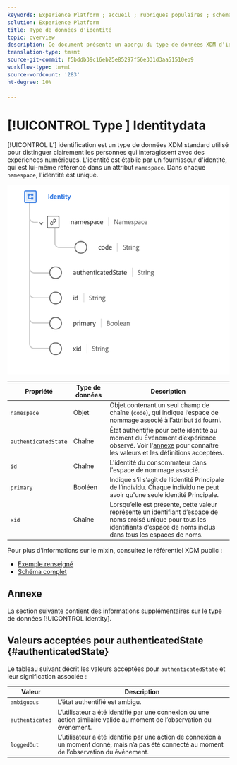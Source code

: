 ```yaml
---
keywords: Experience Platform ; accueil ; rubriques populaires ; schéma ; Schéma ; XDM ; champs ; schémas ; Schémas ; identité ; type de données ; type de données ; type de données ;
solution: Experience Platform
title: Type de données d'identité
topic: overview
description: Ce document présente un aperçu du type de données XDM d'identité.
translation-type: tm+mt
source-git-commit: f5bddb39c16eb25e85297f56e331d3aa51510eb9
workflow-type: tm+mt
source-wordcount: '283'
ht-degree: 10%

---
```



# [!UICONTROL Type ] Identitydata

[!UICONTROL L’] identification est un type de données XDM standard utilisé pour distinguer clairement les personnes qui interagissent avec des expériences numériques. L&#39;identité est établie par un fournisseur d&#39;identité, qui est lui-même référencé dans un attribut `namespace`. Dans chaque `namespace`, l&#39;identité est unique.

<img src="../images/data-types/identity.png" width="550" /><br />

| Propriété | Type de données | Description |
| --- | --- | --- |
| `namespace` | Objet | Objet contenant un seul champ de chaîne (`code`), qui indique l’espace de nommage associé à l’attribut `id` fourni. |
| `authenticatedState` | Chaîne | État authentifié pour cette identité au moment du Événement d’expérience observé. Voir l&#39;[annexe](#authenticatedState) pour connaître les valeurs et les définitions acceptées. |
| `id` | Chaîne | L&#39;identité du consommateur dans l&#39;espace de nommage associé. |
| `primary` | Booléen | Indique s’il s’agit de l’identité Principale de l’individu. Chaque individu ne peut avoir qu&#39;une seule identité Principale. |
| `xid` | Chaîne | Lorsqu’elle est présente, cette valeur représente un identifiant d’espace de noms croisé unique pour tous les identifiants d’espace de noms inclus dans tous les espaces de noms. |

Pour plus d’informations sur le mixin, consultez le référentiel XDM public :

* [Exemple renseigné](https://github.com/adobe/xdm/blob/master/components/datatypes/identity.example.1.json)
* [Schéma complet](https://github.com/adobe/xdm/blob/master/components/datatypes/identity.schema.json)

## Annexe

La section suivante contient des informations supplémentaires sur le type de données [!UICONTROL Identity].

## Valeurs acceptées pour authenticatedState {#authenticatedState}

Le tableau suivant décrit les valeurs acceptées pour `authenticatedState` et leur signification associée :

| Valeur | Description |
| --- | --- |
| `ambiguous` | L’état authentifié est ambigu. |
| `authenticated` | L’utilisateur a été identifié par une connexion ou une action similaire valide au moment de l’observation du événement. |
| `loggedOut` | L’utilisateur a été identifié par une action de connexion à un moment donné, mais n’a pas été connecté au moment de l’observation du événement. |